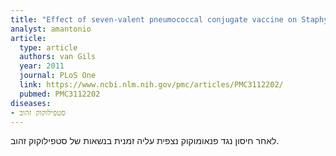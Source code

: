 ```yaml
---
title: "Effect of seven-valent pneumococcal conjugate vaccine on Staphylococcus aureus colonisation in a randomised controlled trial"
analyst: amantonio
article:
  type: article
  authors: van Gils
  year: 2011
  journal: PLoS One
  link: https://www.ncbi.nlm.nih.gov/pmc/articles/PMC3112202/
  pubmed: PMC3112202
diseases:
- סטפילוקוק זהוב
---
```


לאחר חיסון נגד פנאומוקוק נצפית עליה זמנית בנשאות של סטפילוקוק זהוב.
